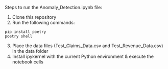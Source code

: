 Steps to run the Anomaly_Detection.ipynb file:
1. Clone this repository
2. Run the following commands:   
```
pip install poetry   
poetry shell
```
3. Place the data files (Test_Claims_Data.csv and Test_Revenue_Data.csv) in the data folder
4. Install ipykernel with the current Python environment & execute the notebook cells

